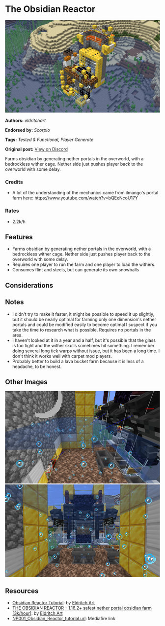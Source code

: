 # The Obsidian Reactor
<img alt="2022-02-12_23.21.40.png" src="images/2022-02-12_23.21.40.png?raw=1" height="300px">

**Authors:** *eldritchart*

**Endorsed by:** *Scorpio*

**Tags:** *Tested & Functional, Player Generate*

**Original post:** [View on Discord](https://discord.com/channels/913065809096638494/1392007547438764182)

Farms obsidian by generating nether portals in the overworld, with a bedrockless wither cage. Nether side just pushes player back to the overworld with some delay.
### Credits
- A lot of the understanding of the mechanics came from ilmango's portal farm here: https://www.youtube.com/watch?v=bQEeNcoU17Y
### Rates
- 2.2k/h
## Features
- Farms obsidian by generating nether portals in the overworld, with a bedrockless wither cage. Nether side just pushes player back to the overworld with some delay.
- Requires one player to run the farm and one player to load the withers.
- Consumes flint and steels, but can generate its own snowballs
## Considerations

## Notes
- I didn't try to make it faster, it might be possible to speed it up slightly, but it should be nearly optimal for farming only one dimension's nether portals and could be modified easily to become optimal I suspect if you take the time to research what is possible. Requires no portals in the area.
- I haven't looked at it in a year and a half, but it's possible that the glass is too tight and the wither skulls sometimes hit something. I remember doing several long tick warps without issue, but it has been a long time. I don't think it works well with carpet mod players.
 - Probably better to build a lava bucket farm because it is less of a headache, to be honest.

## Other Images
<img src="images/2022-02-12_23.23.42.png?raw=1" height="300px">

<img src="images/2022-02-12_23.23.56.png?raw=1" height="300px">

## Resources
- [Obsidian Reactor Tutorial](https://youtu.be/jvMY-9Zy5x4): by [Eldritch Art](https://www.youtube.com/@eldritchart716)
- [THE OBSIDIAN REACTOR - 1.16.2+ safest nether portal obsidian farm [3k/hour]](https://www.youtube.com/watch?v=1p6cuPlq6LI&t=1s): by [Eldritch Art](https://www.youtube.com/@eldritchart716)
- [NP001_Obsidian_Reactor_tutorial.url](https://www.mediafire.com/file/on49if2axb16a6k/Obsidian_Reactor_tutorial.zip/file): Mediafire link
